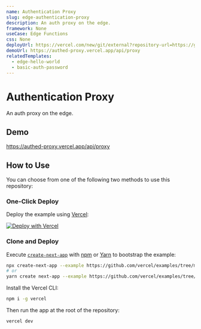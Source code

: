 ```yaml
---
name: Authentication Proxy
slug: edge-authentication-proxy
description: An auth proxy on the edge.
framework: None
useCase: Edge Functions
css: None
deployUrl: https://vercel.com/new/git/external?repository-url=https://github.com/vercel/examples/tree/main/edge-functions/authed-proxy&project-name=edge-authentication-proxy&repository-name=edge-authentication-proxy
demoUrl: https://authed-proxy.vercel.app/api/proxy
relatedTemplates:
  - edge-hello-world
  - basic-auth-password
---
```


# Authentication Proxy

An auth proxy on the edge.

## Demo

https://authed-proxy.vercel.app/api/proxy

## How to Use

You can choose from one of the following two methods to use this repository:

### One-Click Deploy

Deploy the example using [Vercel](https://vercel.com?utm_source=github&utm_medium=readme&utm_campaign=vercel-examples):

[![Deploy with Vercel](https://vercel.com/button)](https://vercel.com/new/git/external?repository-url=https://github.com/vercel/examples/tree/main/edge-functions/authed-proxy&project-name=authed-proxy&repository-name=)

### Clone and Deploy

Execute [`create-next-app`](https://github.com/vercel/next.js/tree/canary/packages/create-next-app) with [npm](https://docs.npmjs.com/cli/init) or [Yarn](https://yarnpkg.com/lang/en/docs/cli/create/) to bootstrap the example:

```bash
npx create-next-app --example https://github.com/vercel/examples/tree/main/edge-functions/authed-proxy edge-authentication-proxy
# or
yarn create next-app --example https://github.com/vercel/examples/tree/main/edge-api-functions/authed-proxy edge-authentication-proxy
```

Install the Vercel CLI:

```bash
npm i -g vercel
```

Then run the app at the root of the repository:

```bash
vercel dev
```
